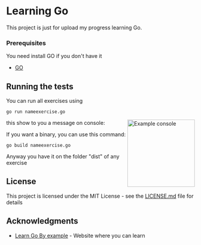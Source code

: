 # Learning Go

This project is just for upload my progress learning Go.

### Prerequisites

You need install GO if you don't have it

* [GO](https://golang.org/doc/install)

## Running the tests

You can run all exercises using

```
go run nameexercise.go
```

this show to you a message on console:
<img src="https://i.imgur.com/6WC2Y7Z.png" alt="Example console" title="console" align="right" height="180" />

If you want a binary, you can use this command:
```
go build nameexercise.go
```

Anyway you have it on the folder "dist" of any exercise

## License

This project is licensed under the MIT License - see the [LICENSE.md](LICENSE.md) file for details

## Acknowledgments

* [Learn Go By example](https://gobyexample.com/hello-world) - Website where you can learn
